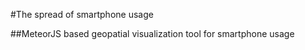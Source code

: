 #The spread of smartphone usage

##MeteorJS based geopatial visualization tool for smartphone usage

